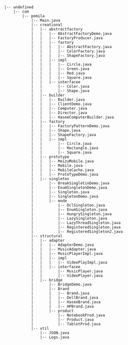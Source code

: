     |-- undefined
        |-- com
            |-- pemila
                |-- Main.java
                |-- creational
                |   |-- abstractfactory
                |   |   |-- AbstractFactoryDemo.java
                |   |   |-- FactoryProducer.java
                |   |   |-- factory
                |   |   |   |-- AbstractFactory.java
                |   |   |   |-- ColorFactory.java
                |   |   |   |-- ShapeFactory.java
                |   |   |-- impl
                |   |   |   |-- Circle.java
                |   |   |   |-- Green.java
                |   |   |   |-- Red.java
                |   |   |   |-- Square.java
                |   |   |-- interfacee
                |   |       |-- Color.java
                |   |       |-- Shape.java
                |   |-- builder
                |   |   |-- Builder.java
                |   |   |-- ClientDemo.java
                |   |   |-- Computer.java
                |   |   |-- Director.java
                |   |   |-- HaseeComputerBuilder.java
                |   |-- factory
                |   |   |-- FactoryPatternDemo.java
                |   |   |-- Shape.java
                |   |   |-- ShapeFactory.java
                |   |   |-- impl
                |   |       |-- Circle.java
                |   |       |-- Rectangle.java
                |   |       |-- Square.java
                |   |-- prototype
                |   |   |-- MeizuMobile.java
                |   |   |-- Mobile.java
                |   |   |-- MobileCache.java
                |   |   |-- ProtoTypeDemo.java
                |   |-- singleton
                |       |-- BreakSingletinDemo.java
                |       |-- EnumSingletonDemo.java
                |       |-- Singleton.java
                |       |-- SingletonDemo.java
                |       |-- mode
                |           |-- DclSingleton.java
                |           |-- EnumSingleton.java
                |           |-- HungrySingleton.java
                |           |-- LazySingleton.java
                |           |-- LazyThreadSingleton.java
                |           |-- RegisteredSingleton.java
                |           |-- RegisteredSingleton2.java
                |-- structural
                |   |-- adapter
                |   |   |-- AdapterDemo.java
                |   |   |-- MusicAdapter.java
                |   |   |-- MusicPlayerImpl.java
                |   |   |-- impl
                |   |   |   |-- VideoPlayImpl.java
                |   |   |-- interfacee
                |   |       |-- MusicPlayer.java
                |   |       |-- VideoPlayer.java
                |   |-- bridge
                |       |-- BridgeDemo.java
                |       |-- Brand
                |       |   |-- Brand.java
                |       |   |-- DellBrand.java
                |       |   |-- HaseeBrand.java
                |       |   |-- HPBrand.java
                |       |-- product
                |           |-- NotebookProd.java
                |           |-- Product.java
                |           |-- TabletProd.java
                |-- util
                    |-- JSON.java
                    |-- Logs.java

